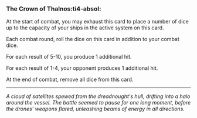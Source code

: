 ### **The Crown of Thalnos**:ti4-absol:

At the start of combat, you may exhaust this card to place a number of dice up to the capacity of your ships in the active system on this card.

Each combat round, roll the dice on this card in addition to your combat dice.

For each result of 5-10, you produce 1 additional hit.

For each result of 1-4, your opponent produces 1 additional hit.

At the end of combat, remove all dice from this card.

---

*A cloud of satellites spewed from the dreadnought's hull, drifting into a halo around the vessel. 
The battle seemed to pause for one long moment, before the drones' weapons flared, unleashing beams of energy in all directions.*
